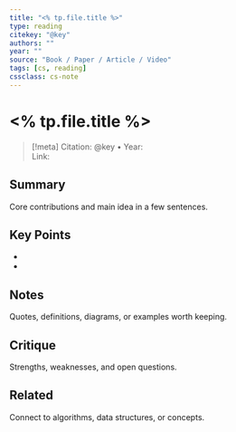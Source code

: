 ```yaml
---
title: "<% tp.file.title %>"
type: reading
citekey: "@key"
authors: ""
year: ""
source: "Book / Paper / Article / Video"
tags: [cs, reading]
cssclass: cs-note
---
```


# <% tp.file.title %>

> [!meta]
> Citation: @key • Year:  
> Link: 

## Summary
Core contributions and main idea in a few sentences.

## Key Points
- 
- 

## Notes
Quotes, definitions, diagrams, or examples worth keeping.

## Critique
Strengths, weaknesses, and open questions.

## Related
Connect to algorithms, data structures, or concepts.

